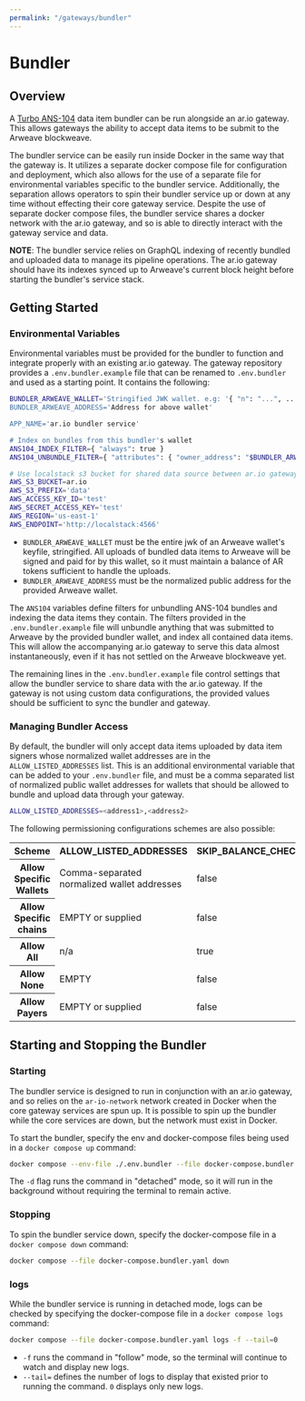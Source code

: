 ```yaml
---
permalink: "/gateways/bundler"
---
```


# Bundler

## Overview

A [Turbo ANS-104](https://github.com/ardriveapp/turbo-upload-service/) data item bundler can be run alongside an ar.io gateway. This allows gateways the ability to accept data items to be submit to the Arweave blockweave. 

The bundler service can be easily run inside Docker in the same way that the gateway is. It utilizes a separate docker compose file for configuration and deployment, which also allows for the use of a separate file for environmental variables specific to the bundler service. Additionally, the separation allows operators to spin their bundler service up or down at any time without effecting their core gateway service. Despite the use of separate docker compose files, the bundler service shares a docker network with the ar.io gateway, and so is able to directly interact with the gateway service and data.

**NOTE**: The bundler service relies on GraphQL indexing of recently bundled and uploaded data to manage its pipeline operations. The ar.io gateway should have its indexes synced up to Arweave's current block height before starting the bundler's service stack.

## Getting Started

### Environmental Variables

Environmental variables must be provided for the bundler to function and integrate properly with an existing ar.io gateway. The gateway repository provides a `.env.bundler.example` file that can be renamed to `.env.bundler` and used as a starting point. It contains the following:

```bash
BUNDLER_ARWEAVE_WALLET='Stringified JWK wallet. e.g: '{ "n": "...", ... }'
BUNDLER_ARWEAVE_ADDRESS='Address for above wallet'

APP_NAME='ar.io bundler service'

# Index on bundles from this bundler's wallet
ANS104_INDEX_FILTER={ "always": true }
ANS104_UNBUNDLE_FILTER={ "attributes": { "owner_address": "$BUNDLER_ARWEAVE_ADDRESS" } }

# Use localstack s3 bucket for shared data source between ar.io gateway and bundler
AWS_S3_BUCKET=ar.io
AWS_S3_PREFIX='data'
AWS_ACCESS_KEY_ID='test'
AWS_SECRET_ACCESS_KEY='test'
AWS_REGION='us-east-1'
AWS_ENDPOINT='http://localstack:4566'
```

- `BUNDLER_ARWEAVE_WALLET` must be the entire jwk of an Arweave wallet's keyfile, stringified. All uploads of bundled data items to Arweave will be signed and paid for by this wallet, so it must maintain a balance of AR tokens sufficient to handle the uploads. 
- `BUNDLER_ARWEAVE_ADDRESS` must be the normalized public address for the provided Arweave wallet.

The `ANS104` variables define filters for unbundling ANS-104 bundles and indexing the data items they contain. The filters provided in the `.env.bundler.example` file will unbundle anything that was submitted to Arweave by the provided bundler wallet, and index all contained data items. This will allow the accompanying ar.io gateway to serve this data almost instantaneously, even if it has not settled on the Arweave blockweave yet.

The remaining lines in the `.env.bundler.example` file control settings that allow the bundler service to share data with the ar.io gateway. If the gateway is not using custom data configurations, the provided values should be sufficient to sync the bundler and gateway.

### Managing Bundler Access

By default, the bundler will only accept data items uploaded by data item signers whose normalized wallet addresses are in the `ALLOW_LISTED_ADDRESSES` list. This is an additional environmental variable that can be added to your `.env.bundler` file, and must be a comma separated list of normalized public wallet addresses for wallets that should be allowed to bundle and upload data through your gateway.

```bash
ALLOW_LISTED_ADDRESSES=<address1>,<address2>
```

The following permissioning configurations schemes are also possible:

<div style="text-align: center">
    <table class="inline-table" id="gateway-table">
        <tr>
            <th>Scheme</th>
            <th>ALLOW_LISTED_ADDRESSES</th>
            <th>SKIP_BALANCE_CHECKS</th>
            <th>ALLOW_LISTED_SIGNATURE_TYPES</th>
            <th>PAYMENT_SERVICE_BASE_URL</th>
        </tr>
        <tr>
            <th>Allow Specific Wallets</th>
            <td>Comma-separated normalized wallet addresses</td>
            <td>false</td>
            <td>EMPTY or supplied</td>
            <td>EMPTY</td>
        </tr>
        <tr>
            <th>Allow Specific chains</th>
            <td>EMPTY or supplied</td>
            <td>false</td>
            <td>arbundles sigtype int</td>
            <td>EMPTY</td>
        </tr>
        <tr>
            <th>Allow All</th>
            <td>n/a</td>
            <td>true</td>
            <td>n/a</td>
            <td>n/a</td>
        </tr>
        <tr>
            <th>Allow None</th>
            <td>EMPTY</td>
            <td>false</td>
            <td>EMPTY</td>
            <td>EMPTY</td>
        </tr>
        <tr>
            <th>Allow Payers</th>
            <td>EMPTY or supplied</td>
            <td>false</td>
            <td>EMPTY or supplied</td>
            <td>Your payment service url</td>
        </tr>
    </table>
</div>

## Starting and Stopping the Bundler

### Starting

The bundler service is designed to run in conjunction with an ar.io gateway, and so relies on the `ar-io-network` network created in Docker when the core gateway services are spun up. It is possible to spin up the bundler while the core services are down, but the network must exist in Docker.

To start the bundler, specify the env and docker-compose files being used in a `docker compose up` command:

```bash
docker compose --env-file ./.env.bundler --file docker-compose.bundler.yaml up -d
```

The `-d` flag runs the command in "detached" mode, so it will run in the background without requiring the terminal to remain active.

### Stopping

To spin the bundler service down, specify the docker-compose file in a `docker compose down` command:

```bash
docker compose --file docker-compose.bundler.yaml down
```
### logs 

While the bundler service is running in detached mode, logs can be checked by specifying the docker-compose file in a `docker compose logs` command:

```bash
docker compose --file docker-compose.bundler.yaml logs -f --tail=0
```

- `-f` runs the command in "follow" mode, so the terminal will continue to watch and display new logs.
- `--tail=` defines the number of logs to display that existed prior to running the command. `0` displays only new logs.